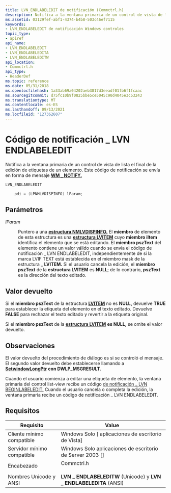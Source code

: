 ```yaml
---
title: LVN_ENDLABELEDIT de notificación (Commctrl.h)
description: Notifica a la ventana primaria de un control de vista de lista el final de la edición de etiquetas de un elemento. Este código de notificación se envía en forma de mensaje WM \_ NOTIFY.
ms.assetid: 03129fef-abf1-4374-b4b8-503c46ef7115
keywords:
- LVN_ENDLABELEDIT de notificación Windows controles
topic_type:
- apiref
api_name:
- LVN_ENDLABELEDIT
- LVN_ENDLABELEDITA
- LVN_ENDLABELEDITW
api_location:
- Commctrl.h
api_type:
- HeaderDef
ms.topic: reference
ms.date: 05/31/2018
ms.openlocfilehash: 1a33ab69a04202aeb3817d3eeadf01fb6f1fcaac
ms.sourcegitcommit: d75fc10b9f0825bbe5ce5045c90d4045e3c53243
ms.translationtype: MT
ms.contentlocale: es-ES
ms.lasthandoff: 09/13/2021
ms.locfileid: "127362607"
---
```

# <a name="lvn_endlabeledit-notification-code"></a>Código de notificación \_ LVN ENDLABELEDIT

Notifica a la ventana primaria de un control de vista de lista el final de la edición de etiquetas de un elemento. Este código de notificación se envía en forma de mensaje [**WM \_ NOTIFY.**](wm-notify.md)


```C++
LVN_ENDLABELEDIT

    pdi = (LPNMLVDISPINFO) lParam; 
```



## <a name="parameters"></a>Parámetros

<dl> <dt>

*lParam* 
</dt> <dd>

Puntero a una [**estructura NMLVDISPINFO.**](/windows/win32/api/commctrl/ns-commctrl-nmlvdispinfoa) El **miembro** de elemento de esta estructura es una [**estructura LVITEM**](/windows/win32/api/commctrl/ns-commctrl-lvitema) cuyo **miembro iItem** identifica el elemento que se está editando. El **miembro pszText** del elemento contiene un valor válido cuando se envía el código de notificación  \_ LVN ENDLABELEDIT, independientemente de si la marca LVIF TEXT está establecida en el miembro mask de la estructura \_ **LVITEM.**  Si el usuario cancela la edición, el **miembro pszText** de la **estructura LVITEM** es **NULL**; de lo contrario, **pszText** es la dirección del texto editado.

</dd> </dl>

## <a name="return-value"></a>Valor devuelto

Si el **miembro pszText** de la estructura [**LVITEM**](/windows/win32/api/commctrl/ns-commctrl-lvitema) no es **NULL,** devuelve **TRUE** para establecer la etiqueta del elemento en el texto editado. Devuelve **FALSE** para rechazar el texto editado y revertir a la etiqueta original.

Si el **miembro pszText** de la [**estructura LVITEM**](/windows/win32/api/commctrl/ns-commctrl-lvitema) **es NULL,** se omite el valor devuelto.

## <a name="remarks"></a>Observaciones

El valor devuelto del procedimiento de diálogo es si se controló el mensaje. El segundo valor devuelto debe establecerse llamando a [**SetwindowLongPtr**](/windows/win32/api/winuser/nf-winuser-setwindowlongptra) **con DWLP_MSGRESULT**.

Cuando el usuario comienza a editar una etiqueta de elemento, la ventana primaria del control list-view recibe un código [de notificación \_ LVN BEGINLABELEDIT.](lvn-beginlabeledit.md) Cuando el usuario cancela o completa la edición, la ventana primaria recibe un código de notificación \_ LVN ENDLABELEDIT.

## <a name="requirements"></a>Requisitos



| Requisito | Value |
|-------------------------------------|---------------------------------------------------------------------------------------|
| Cliente mínimo compatible<br/> | Windows Solo \[ aplicaciones de escritorio de Vista\]<br/>                                        |
| Servidor mínimo compatible<br/> | Windows Solo aplicaciones de escritorio de Server 2003 \[\]<br/>                                  |
| Encabezado<br/>                   | <dl> <dt>Commctrl.h</dt> </dl> |
| Nombres Unicode y ANSI<br/>   | **LVN \_ ENDLABELEDITW** (Unicode) y **LVN \_ ENDLABELEDITA** (ANSI)<br/>         |



 

 





